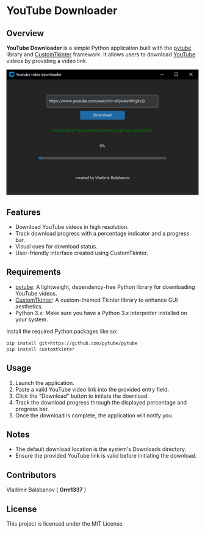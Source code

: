 
# YouTube Downloader

## Overview
**YouTube Downloader** is a simple Python application built with the [pytube](https://github.com/pytube/pytube) library and [CustomTkinter](https://github.com/TomSchimansky/CustomTkinter) framework. It allows users to download [YouTube](https://youtube.com) videos by providing a video link.

![Application Screenshot](SS.png)
 
## Features
- Download YouTube videos in high resolution.
- Track download progress with a percentage indicator and a progress bar.
- Visual cues for download status.
- User-friendly interface created using CustomTkinter.

## Requirements
- [pytube](https://github.com/pytube/pytube): A lightweight, dependency-free Python library for downloading YouTube videos.
- [CustomTkinter](https://github.com/TomSchimansky/CustomTkinter): A custom-themed Tkinter library to enhance GUI aesthetics.
- Python 3.x: Make sure you have a Python 3.x interpreter installed on your system.

Install the required Python packages like so:
```batch
pip install git+https://github.com/pytube/pytube
pip install customtkinter
```

## Usage
1. Launch the application.
2. Paste a valid YouTube video link into the provided entry field.
3. Click the "Download" button to initiate the download.
4. Track the download progress through the displayed percentage and progress bar.
5. Once the download is complete, the application will notify you.


## Notes
- The default download location is the system's Downloads directory.
- Ensure the provided YouTube link is valid before initiating the download.

## Contributors
Vladimir Balabanov ( **Grrr1337** )

## License
This project is licensed under the MIT License